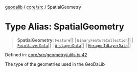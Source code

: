 [geodalib](../../../modules.md) / [core/src](../index.md) / SpatialGeometry

# Type Alias: SpatialGeometry

> **SpatialGeometry**: `Feature`[] \| `BinaryFeatureCollection`[] \| [`PointLayerData`](PointLayerData.md)[] \| [`ArcLayerData`](ArcLayerData.md)[] \| [`HexagonIdLayerData`](HexagonIdLayerData.md)[]

Defined in: [core/src/geometry/utils.ts:42](https://github.com/GeoDaCenter/geoda-lib/blob/fd732718ef3d9fb5e87d0aa5ef9ee659a7cf3f31/js/packages/core/src/geometry/utils.ts#L42)

The type of the geometries used in the GeoDaLib
